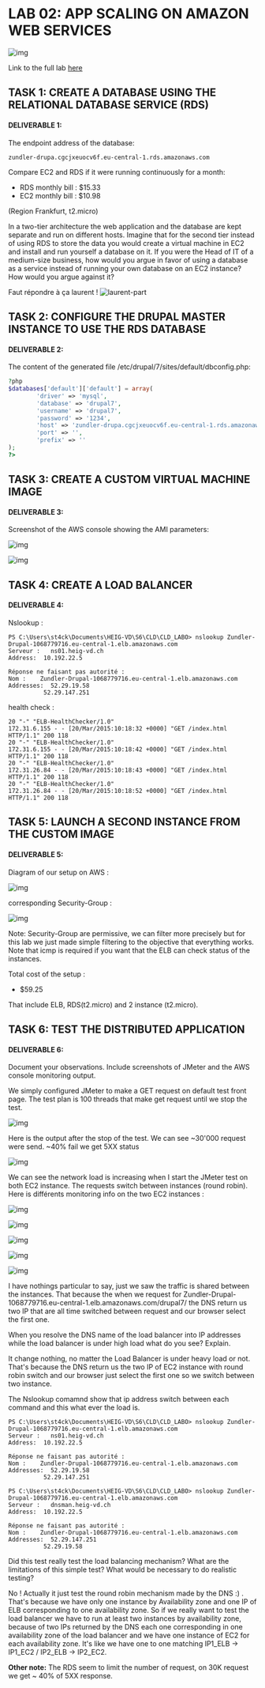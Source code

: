 # LAB 02: APP SCALING ON AMAZON WEB SERVICES

![img](img/title_img.PNG "logo")

Link to the full lab [here](https://cyberlearn.hes-so.ch/mod/assign/view.php?id=551613)  

## TASK 1: CREATE A DATABASE USING THE RELATIONAL DATABASE SERVICE (RDS)
#### DELIVERABLE 1:

The endpoint address of the database:
```
zundler-drupa.cgcjxeuocv6f.eu-central-1.rds.amazonaws.com
```
 Compare EC2 and RDS if it were running continuously for a month:  
+ RDS monthly bill : $15.33  
+ EC2 monthly bill : $10.98  

(Region Frankfurt, t2.micro)

In a two-tier architecture the web application and the database are kept separate and run on different hosts. Imagine that for the second tier instead of using RDS to store the data you would create a virtual machine in EC2 and install and run yourself a database on it. If you were the Head of IT of a medium-size business, how would you argue in favor of using a database as a service instead of running your own database on an EC2 instance? How would you argue against it?

Faut répondre à ça laurent ! ![laurent-part](http://thewordchef.com/wp-content/uploads/2012/01/red-arrow.png "logo")

## TASK 2: CONFIGURE THE DRUPAL MASTER INSTANCE TO USE THE RDS DATABASE
####  DELIVERABLE 2:
The content of the generated file /etc/drupal/7/sites/default/dbconfig.php:  
```php
?php
$databases['default']['default'] = array(
        'driver' => 'mysql',
        'database' => 'drupal7',
        'username' => 'drupal7',
        'password' => '1234',
        'host' => 'zundler-drupa.cgcjxeuocv6f.eu-central-1.rds.amazonaws.com',
        'port' => '',
        'prefix' => ''
);
?>
```

## TASK 3: CREATE A CUSTOM VIRTUAL MACHINE IMAGE
####  DELIVERABLE 3:
Screenshot of the AWS console showing the AMI parameters:  

![img](img/labo02_task3.PNG "AMI")

![img](img/labo02_task3bis.PNG "AMI details")

## TASK 4: CREATE A LOAD BALANCER
####  DELIVERABLE 4:

Nslookup :
```
PS C:\Users\st4ck\Documents\HEIG-VD\S6\CLD\CLD_LABO> nslookup Zundler-Drupal-1068779716.eu-central-1.elb.amazonaws.com
Serveur :   ns01.heig-vd.ch
Address:  10.192.22.5

Réponse ne faisant pas autorité :
Nom :    Zundler-Drupal-1068779716.eu-central-1.elb.amazonaws.com
Addresses:  52.29.19.58
          52.29.147.251
```

health check :
```
20 "-" "ELB-HealthChecker/1.0"
172.31.6.155 - - [20/Mar/2015:10:18:32 +0000] "GET /index.html HTTP/1.1" 200 118
20 "-" "ELB-HealthChecker/1.0"
172.31.6.155 - - [20/Mar/2015:10:18:42 +0000] "GET /index.html HTTP/1.1" 200 118
20 "-" "ELB-HealthChecker/1.0"
172.31.26.84 - - [20/Mar/2015:10:18:43 +0000] "GET /index.html HTTP/1.1" 200 118
20 "-" "ELB-HealthChecker/1.0"
172.31.26.84 - - [20/Mar/2015:10:18:52 +0000] "GET /index.html HTTP/1.1" 200 118
```

## TASK 5: LAUNCH A SECOND INSTANCE FROM THE CUSTOM IMAGE
####  DELIVERABLE 5:

Diagram of our setup on AWS :


![img](img/labo02_task4.PNG "infra")

corresponding Security-Group :

![img](img/labo02_task4_bis.PNG "Security-Group")

Note: Security-Group are permissive, we can filter more precisely but for this lab we just made simple filtering to the objective that everything works. Note that icmp is required if you want that the ELB can check status of the instances.

Total cost of the setup :  
+ $59.25

That include ELB, RDS(t2.micro) and 2 instance (t2.micro).

## TASK 6: TEST THE DISTRIBUTED APPLICATION
####  DELIVERABLE 6:

Document your observations. Include screenshots of JMeter and the AWS console monitoring output.

We simply configured JMeter to make a GET request on default test front page.
The test plan is 100 threads that make get request until we stop the test.

![img](img/labo02_task6_jmeter.PNG "monitoring")

Here is the output after the stop of the test. We can see ~30'000 request were send. ~40% fail we get 5XX status

![img](img/labo02_task6_jmeter2.PNG "monitoring")

We can see the network load is increasing when I start the JMeter test on both EC2 instance. The requests switch between instances (round robin). Here is différents monitoring info on the two EC2 instances :

![img](img/labo02_task6_netIN.PNG "monitoring")

![img](img/labo02_task6_netOUT.PNG "monitoring")

![img](img/labo02_task6_PacketINcount.PNG "monitoring")

![img](img/labo02_task6_PacketOUTcount.PNG "monitoring")

![img](img/labo02_task6_cpu.PNG "monitoring")

I have nothings particular to say, just we saw the traffic is shared between the instances. That because the when we request for Zundler-Drupal-1068779716.eu-central-1.elb.amazonaws.com/drupal7/ the DNS return us two IP that are all time switched between request and our browser select the first one.

When you resolve the DNS name of the load balancer into IP addresses while the load balancer is under high load what do you see? Explain.

It change nothing, no matter the Load Balancer is under heavy load or not. That's because the DNS return us the two IP of EC2 instance with round robin switch and our browser just select the first one so we switch between two instance.

The Nslookup comamnd show that ip address switch between each command and this what ever the load is.

```
PS C:\Users\st4ck\Documents\HEIG-VD\S6\CLD\CLD_LABO> nslookup Zundler-Drupal-1068779716.eu-central-1.elb.amazonaws.com
Serveur :   ns01.heig-vd.ch
Address:  10.192.22.5

Réponse ne faisant pas autorité :
Nom :    Zundler-Drupal-1068779716.eu-central-1.elb.amazonaws.com
Addresses:  52.29.19.58
          52.29.147.251

PS C:\Users\st4ck\Documents\HEIG-VD\S6\CLD\CLD_LABO> nslookup Zundler-Drupal-1068779716.eu-central-1.elb.amazonaws.com
Serveur :   dnsman.heig-vd.ch
Address:  10.192.22.5

Réponse ne faisant pas autorité :
Nom :    Zundler-Drupal-1068779716.eu-central-1.elb.amazonaws.com
Addresses:  52.29.147.251
          52.29.19.58
```

Did this test really test the load balancing mechanism? What are the limitations of this simple test? What would be necessary to do realistic testing?

No ! Actually it just test the round robin mechanism made by the DNS :) . That's because we have only one instance by Availability zone and one IP of ELB corresponding to one availability zone. So if we really want to test the load balancer we have to  run at least two instances by availability zone, because of two IPs returned by the DNS each one corresponding in one availability zone of the load balancer and we have one instance of EC2 for each availability zone. It's like we have one to one matching IP1_ELB -> IP1_EC2 / IP2_ELB -> IP2_EC2.

**Other note:** The RDS seem to limit the number of request, on 30K request we get ~ 40% of 5XX response.
